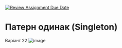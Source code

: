 [![Review Assignment Due Date](https://classroom.github.com/assets/deadline-readme-button-24ddc0f5d75046c5622901739e7c5dd533143b0c8e959d652212380cedb1ea36.svg)](https://classroom.github.com/a/Z0eBgHwz)
# Патерн одинак (Singleton)
Варіант 22
![image](https://github.com/Ostroh-Academy/07-signleton-ErikBezkrovnyi/assets/112865700/5a60fffd-4f33-41c9-a895-2d1821433631)
